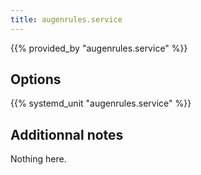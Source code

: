 ```yaml
---
title: augenrules.service
---
```


{{% provided_by "augenrules.service" %}}

## Options

{{% systemd_unit "augenrules.service" %}}

## Additionnal notes

Nothing here.